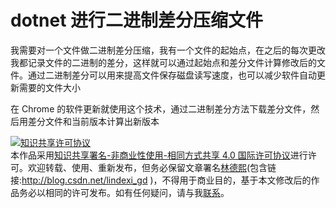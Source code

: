 
# dotnet 进行二进制差分压缩文件

我需要对一个文件做二进制差分压缩，我有一个文件的起始点，在之后的每次更改我都记录文件的二进制的差分，这样就可以通过起始点和差分文件计算修改后的文件。通过二进制差分可以用来提高文件保存磁盘读写速度，也可以减少软件自动更新需要的文件大小

<!--more-->


<!-- csdn -->

<!-- 不发布 -->

在 Chrome 的软件更新就使用这个技术，通过二进制差分方法下载差分文件，然后用差分文件和当前版本计算出新版本






<a rel="license" href="http://creativecommons.org/licenses/by-nc-sa/4.0/"><img alt="知识共享许可协议" style="border-width:0" src="https://licensebuttons.net/l/by-nc-sa/4.0/88x31.png" /></a><br />本作品采用<a rel="license" href="http://creativecommons.org/licenses/by-nc-sa/4.0/">知识共享署名-非商业性使用-相同方式共享 4.0 国际许可协议</a>进行许可。欢迎转载、使用、重新发布，但务必保留文章署名[林德熙](http://blog.csdn.net/lindexi_gd)(包含链接:http://blog.csdn.net/lindexi_gd )，不得用于商业目的，基于本文修改后的作品务必以相同的许可发布。如有任何疑问，请与我[联系](mailto:lindexi_gd@163.com)。